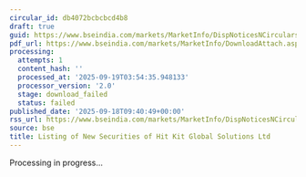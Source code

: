 ```yaml
---
circular_id: db4072bcbcbcd4b8
draft: true
guid: https://www.bseindia.com/markets/MarketInfo/DispNoticesNCirculars.aspx?Noticeid={24C6E6AA-C1D6-4E3D-BB3C-70BA8EBF05E7}&noticeno=20250918-10&dt=09/18/2025&icount=10&totcount=63&flag=0
pdf_url: https://www.bseindia.com/markets/MarketInfo/DownloadAttach.aspx?id=20250918-10&attachedId=
processing:
  attempts: 1
  content_hash: ''
  processed_at: '2025-09-19T03:54:35.948133'
  processor_version: '2.0'
  stage: download_failed
  status: failed
published_date: '2025-09-18T09:40:49+00:00'
rss_url: https://www.bseindia.com/markets/MarketInfo/DispNoticesNCirculars.aspx?Noticeid={24C6E6AA-C1D6-4E3D-BB3C-70BA8EBF05E7}&noticeno=20250918-10&dt=09/18/2025&icount=10&totcount=63&flag=0
source: bse
title: Listing of New Securities of Hit Kit Global Solutions Ltd
---
```


Processing in progress...